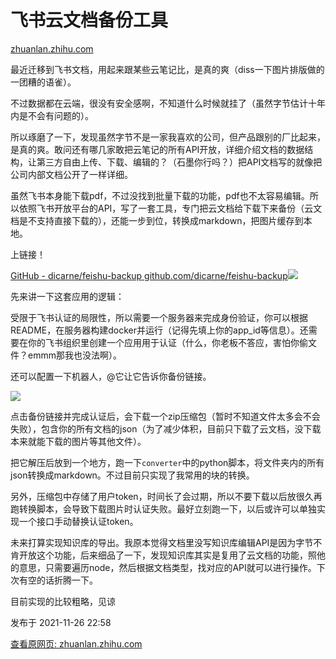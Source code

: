 # 飞书云文档备份工具

[zhuanlan.zhihu.com](https://zhuanlan.zhihu.com/p/438258587)

最近迁移到飞书文档，用起来跟某些云笔记比，是真的爽（diss一下图片排版做的一团糟的语雀）。

不过数据都在云端，很没有安全感啊，不知道什么时候就挂了（虽然字节估计十年内是不会有问题的）。

所以琢磨了一下，发现虽然字节不是一家我喜欢的公司，但产品跟别的厂比起来，是真的爽。敢问还有哪几家敢把云笔记的所有API开放，详细介绍文档的数据结构，让第三方自由上传、下载、编辑的？（石墨你行吗？）把API文档写的就像把公司内部文档公开了一样详细。

虽然飞书本身能下载pdf，不过没找到批量下载的功能，pdf也不太容易编辑。所以依照飞书开放平台的API，写了一套工具，专门把云文档给下载下来备份（云文档是不支持直接下载的），还能一步到位，转换成markdown，把图片缓存到本地。

上链接！

[GitHub - dicarne/feishu-backup github.com/dicarne/feishu-backup![](https://cubox.pro/c/filters:no_upscale()?imageUrl=https%3A%2F%2Fpic3.zhimg.com%2Fv2-79d5ccfc4fdf6a9c29cf07cf4865de5a_180x120.jpg)](https://github.com/dicarne/feishu-backup)

先来讲一下这套应用的逻辑：

受限于飞书认证的局限性，所以需要一个服务器来完成身份验证，你可以根据README，在服务器构建docker并运行（记得先填上你的app\_id等信息）。还需要在你的飞书组织里创建一个应用用于认证（什么，你老板不答应，害怕你偷文件？emmm那我也没法啊）。

还可以配置一下机器人，@它让它告诉你备份链接。

![](https://cubox.pro/c/filters:no_upscale()?imageUrl=https%3A%2F%2Fpic2.zhimg.com%2Fv2-b7c0d12cb1bc6c9e1a17b16e1cea8ef1_r.jpg)

点击备份链接并完成认证后，会下载一个zip压缩包（暂时不知道文件太多会不会失败），包含你的所有文档的json（为了减少体积，目前只下载了云文档，没下载本来就能下载的图片等其他文件）。

把它解压后放到一个地方，跑一下`converter`中的python脚本，将文件夹内的所有json转换成markdown。不过目前只实现了我常用的块的转换。

另外，压缩包中存储了用户token，时间长了会过期，所以不要下载以后放很久再跑转换脚本，会导致下载图片时认证失败。最好立刻跑一下，以后或许可以单独实现一个接口手动替换认证token。

未来打算实现知识库的导出。我原本觉得文档里没写知识库编辑API是因为字节不肯开放这个功能，后来细品了一下，发现知识库其实是复用了云文档的功能，照他的意思，只需要遍历node，然后根据文档类型，找对应的API就可以进行操作。下次有空的话折腾一下。

目前实现的比较粗略，见谅

发布于 2021-11-26 22:58

[查看原网页: zhuanlan.zhihu.com](https://zhuanlan.zhihu.com/p/438258587)